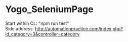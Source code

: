 # Yogo_SeleniumPage
Start within CL: "npm run test"<br />
Side address: http://automationpractice.com/index.php?id_category=3&controller=category
